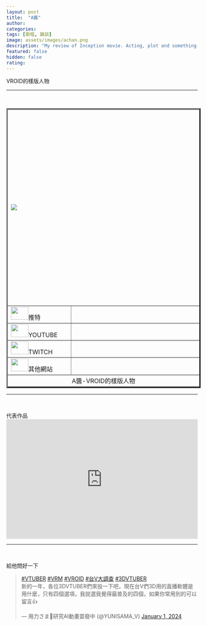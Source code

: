 ```yaml
---
layout: post
title:  "A醬"
author: 
categories: 
tags: [歌唱, 雜談]
image: assets/images/achan.png
description: "My review of Inception movie. Acting, plot and something else in this short description."
featured: false
hidden: false
rating: 
---
```

VROID的樣版人物
<hr />
<p>&nbsp;</p>

<table style="border-collapse: collapse; width: 512; " border="3">
<tbody>
<tr style="height: 517px;">
<td style="width: 47.5125%; height: 517px;" colspan="2"><img src="https://i.imgur.com/r6qraMX.png" /></td>
</tr>
<tr style="height: 24px;">
<td style="width: 14.2515%; height: 24px;"><img src="https://cdn.icon-icons.com/icons2/4029/PNG/512/twitter_x_new_logo_x_rounded_icon_256078.png" alt="" width="46" height="34" />推特</td>
<td style="width: 33.261%; height: 24px;">&nbsp;</td>
</tr>
<tr style="height: 39px;">
<td style="width: 14.2515%; height: 39px;"><img src="https://cdn.icon-icons.com/icons2/4029/PNG/512/twitter_x_new_logo_x_rounded_icon_256078.png" alt="" width="46" height="34" />YOUTUBE</td>
<td style="width: 33.261%; height: 39px;">&nbsp;</td>
</tr>
<tr style="height: 39px;">
<td style="width: 14.2515%; height: 39px;"><img src="https://cdn.icon-icons.com/icons2/4029/PNG/512/twitter_x_new_logo_x_rounded_icon_256078.png" alt="" width="46" height="34" />TWITCH</td>
<td style="width: 33.261%; height: 39px;">&nbsp;</td>
</tr>
<tr style="height: 22px;">
<td style="width: 14.2515%; height: 22px;"><img src="https://cdn.icon-icons.com/icons2/4029/PNG/512/twitter_x_new_logo_x_rounded_icon_256078.png" alt="" width="46" height="34" />其他網站</td>
<td style="width: 33.261%; height: 22px;">&nbsp;</td>
</tr>
<tr>
<td style="width: 47.5125%; text-align: center;" colspan="2">A醬-VROID的樣版人物</td>
</tr>
</tbody>
</table>

<hr />
<p>&nbsp;</p>
代表作品
<iframe style="width:100%;" height="315" src="https://www.youtube.com/embed/2gfEpSW-pvw?rel=0&showinfo=0" frameborder="0" allowfullscreen></iframe>
<hr />
<p>&nbsp;</p>

給他問好一下
<blockquote class="twitter-tweet"><p lang="zh" dir="ltr"><a href="https://twitter.com/hashtag/VTUBER?src=hash&amp;ref_src=twsrc%5Etfw">#VTUBER</a> <a href="https://twitter.com/hashtag/VRM?src=hash&amp;ref_src=twsrc%5Etfw">#VRM</a> <a href="https://twitter.com/hashtag/VROID?src=hash&amp;ref_src=twsrc%5Etfw">#VROID</a> <a href="https://twitter.com/hashtag/%E5%8F%B0V%E5%A4%A7%E8%AA%BF%E6%9F%A5?src=hash&amp;ref_src=twsrc%5Etfw">#台V大調查</a> <a href="https://twitter.com/hashtag/3DVTUBER?src=hash&amp;ref_src=twsrc%5Etfw">#3DVTUBER</a><br>新的一年，各位3DVTUBER們來投一下吧，現在台V們3D用的直播軟體是用什麼，只有四個選項，我就選我覺得最普及的四個，如果你常用別的可以留言👍</p>&mdash; 用力さま🤖研究AI動畫耍廢中 (@YUNISAMA_V) <a href="https://twitter.com/YUNISAMA_V/status/1741822296900395220?ref_src=twsrc%5Etfw">January 1, 2024</a></blockquote> <script async src="https://platform.twitter.com/widgets.js" charset="utf-8"></script>
